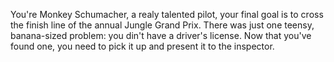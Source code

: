 You're Monkey Schumacher, a realy talented pilot, your final goal is to cross the finish line of the annual Jungle Grand Prix. There was just one teensy, banana-sized problem: you din't have a driver's license. Now that you've found one, you need to pick it up and present it to the inspector.
